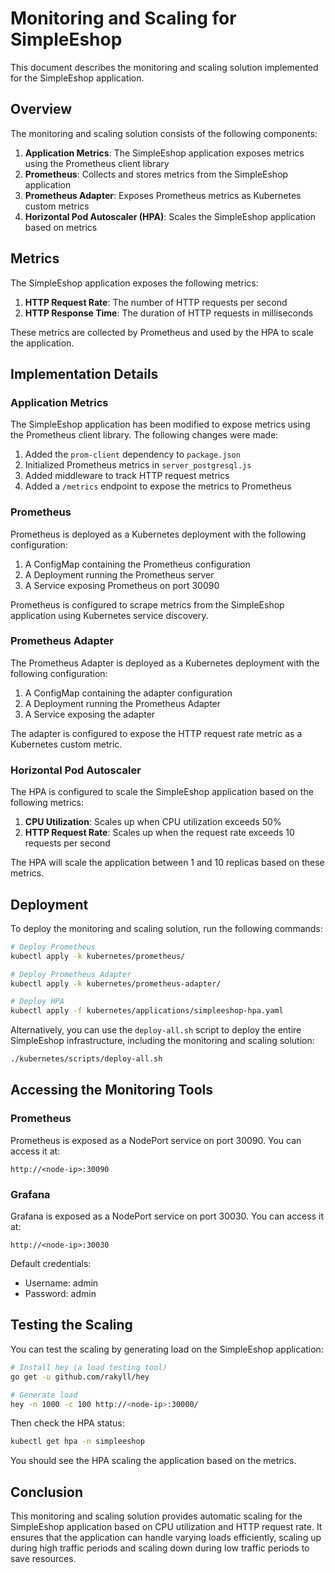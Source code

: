 # Monitoring and Scaling for SimpleEshop

This document describes the monitoring and scaling solution implemented for the SimpleEshop application.

## Overview

The monitoring and scaling solution consists of the following components:

1. **Application Metrics**: The SimpleEshop application exposes metrics using the Prometheus client library
2. **Prometheus**: Collects and stores metrics from the SimpleEshop application
3. **Prometheus Adapter**: Exposes Prometheus metrics as Kubernetes custom metrics
4. **Horizontal Pod Autoscaler (HPA)**: Scales the SimpleEshop application based on metrics

## Metrics

The SimpleEshop application exposes the following metrics:

1. **HTTP Request Rate**: The number of HTTP requests per second
2. **HTTP Response Time**: The duration of HTTP requests in milliseconds

These metrics are collected by Prometheus and used by the HPA to scale the application.

## Implementation Details

### Application Metrics

The SimpleEshop application has been modified to expose metrics using the Prometheus client library. The following changes were made:

1. Added the `prom-client` dependency to `package.json`
2. Initialized Prometheus metrics in `server_postgresql.js`
3. Added middleware to track HTTP request metrics
4. Added a `/metrics` endpoint to expose the metrics to Prometheus

### Prometheus

Prometheus is deployed as a Kubernetes deployment with the following configuration:

1. A ConfigMap containing the Prometheus configuration
2. A Deployment running the Prometheus server
3. A Service exposing Prometheus on port 30090

Prometheus is configured to scrape metrics from the SimpleEshop application using Kubernetes service discovery.

### Prometheus Adapter

The Prometheus Adapter is deployed as a Kubernetes deployment with the following configuration:

1. A ConfigMap containing the adapter configuration
2. A Deployment running the Prometheus Adapter
3. A Service exposing the adapter

The adapter is configured to expose the HTTP request rate metric as a Kubernetes custom metric.

### Horizontal Pod Autoscaler

The HPA is configured to scale the SimpleEshop application based on the following metrics:

1. **CPU Utilization**: Scales up when CPU utilization exceeds 50%
2. **HTTP Request Rate**: Scales up when the request rate exceeds 10 requests per second

The HPA will scale the application between 1 and 10 replicas based on these metrics.

## Deployment

To deploy the monitoring and scaling solution, run the following commands:

```bash
# Deploy Prometheus
kubectl apply -k kubernetes/prometheus/

# Deploy Prometheus Adapter
kubectl apply -k kubernetes/prometheus-adapter/

# Deploy HPA
kubectl apply -f kubernetes/applications/simpleeshop-hpa.yaml
```

Alternatively, you can use the `deploy-all.sh` script to deploy the entire SimpleEshop infrastructure, including the monitoring and scaling solution:

```bash
./kubernetes/scripts/deploy-all.sh
```

## Accessing the Monitoring Tools

### Prometheus

Prometheus is exposed as a NodePort service on port 30090. You can access it at:

```
http://<node-ip>:30090
```

### Grafana

Grafana is exposed as a NodePort service on port 30030. You can access it at:

```
http://<node-ip>:30030
```

Default credentials:
- Username: admin
- Password: admin

## Testing the Scaling

You can test the scaling by generating load on the SimpleEshop application:

```bash
# Install hey (a load testing tool)
go get -u github.com/rakyll/hey

# Generate load
hey -n 1000 -c 100 http://<node-ip>:30000/
```

Then check the HPA status:

```bash
kubectl get hpa -n simpleeshop
```

You should see the HPA scaling the application based on the metrics.

## Conclusion

This monitoring and scaling solution provides automatic scaling for the SimpleEshop application based on CPU utilization and HTTP request rate. It ensures that the application can handle varying loads efficiently, scaling up during high traffic periods and scaling down during low traffic periods to save resources.